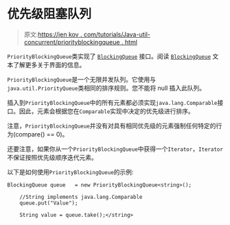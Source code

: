 # 优先级阻塞队列

> 原文:[https://jen kov . com/tutorials/Java-util-concurrent/priorityblockingqueue . html](https://jenkov.com/tutorials/java-util-concurrent/priorityblockingqueue.html)

`PriorityBlockingQueue`类实现了 [`BlockingQueue`](blockingqueue.html) 接口。阅读 [`BlockingQueue`](blockingqueue.html) 文本了解更多关于界面的信息。

`PriorityBlockingQueue`是一个无限并发队列。它使用与`java.util.PriorityQueue`类相同的排序规则。您不能将 null 插入此队列。

插入到`PriorityBlockingQueue`中的所有元素都必须实现`java.lang.Comparable`接口。因此，元素会根据您在`Comparable`实现中决定的优先级进行排序。

注意，`PriorityBlockingQueue`并没有对具有相同优先级的元素强制任何特定的行为(compare() == 0)。

还要注意，如果你从一个`PriorityBlockingQueue`中获得一个`Iterator`，`Iterator`不保证按照优先级顺序迭代元素。

以下是如何使用`PriorityBlockingQueue`的示例:

```
BlockingQueue queue   = new PriorityBlockingQueue<string>();

    //String implements java.lang.Comparable
    queue.put("Value");

    String value = queue.take();</string> 
```